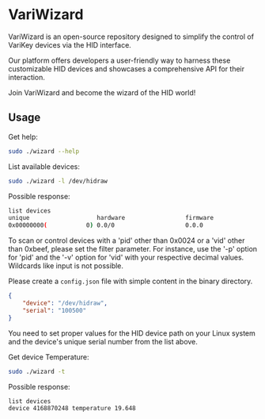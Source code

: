 # VariWizard

VariWizard is an open-source repository designed to simplify the control of VariKey devices via the HID interface. 

Our platform offers developers a user-friendly way to harness these customizable HID devices and showcases a comprehensive API for their interaction.

Join VariWizard and become the wizard of the HID world!

## Usage

Get help:
```bash
sudo ./wizard --help
```

List available devices:
```bash
sudo ./wizard -l /dev/hidraw
```
Possible response:
```bash
list devices
unique                   hardware                 firmware                 pid     vid     path
0x00000000(           0) 0.0/0                    0.0.0                    0x0024  0xbeef  /dev/hidraw4
```

To scan or control devices with a 'pid' other than 0x0024 or a 'vid' other than 0xbeef, please set the filter parameter. 
For instance, use the '-p' option for 'pid' and the '-v' option for 'vid' with your respective decimal values.
Wildcards like input is not possible.

Please create a `config.json` file with simple content in the binary directory.

```json
{
    "device": "/dev/hidraw",
    "serial": "100500"
}
```

You need to set proper values for the HID device path on your Linux system and the device's unique serial number from the list above.

Get device Temperature:
```bash
sudo ./wizard -t
```
Possible response:
```bash
list devices
device 4168870248 temperature 19.648
```

